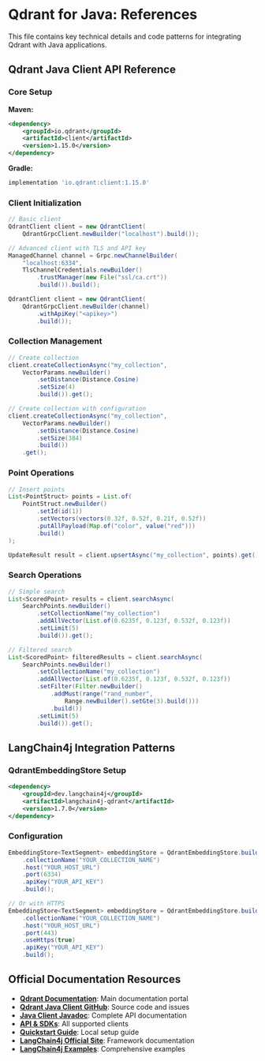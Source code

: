 # Qdrant for Java: References

This file contains key technical details and code patterns for integrating Qdrant with Java applications.

## Qdrant Java Client API Reference

### Core Setup

**Maven:**
```xml
<dependency>
    <groupId>io.qdrant</groupId>
    <artifactId>client</artifactId>
    <version>1.15.0</version>
</dependency>
```

**Gradle:**
```gradle
implementation 'io.qdrant:client:1.15.0'
```

### Client Initialization

```java
// Basic client
QdrantClient client = new QdrantClient(
    QdrantGrpcClient.newBuilder("localhost").build());

// Advanced client with TLS and API key
ManagedChannel channel = Grpc.newChannelBuilder(
    "localhost:6334",
    TlsChannelCredentials.newBuilder()
        .trustManager(new File("ssl/ca.crt"))
        .build()).build();

QdrantClient client = new QdrantClient(
    QdrantGrpcClient.newBuilder(channel)
        .withApiKey("<apikey>")
        .build());
```

### Collection Management

```java
// Create collection
client.createCollectionAsync("my_collection",
    VectorParams.newBuilder()
        .setDistance(Distance.Cosine)
        .setSize(4)
        .build()).get();

// Create collection with configuration
client.createCollectionAsync("my_collection",
    VectorParams.newBuilder()
        .setDistance(Distance.Cosine)
        .setSize(384)
        .build())
    .get();
```

### Point Operations

```java
// Insert points
List<PointStruct> points = List.of(
    PointStruct.newBuilder()
        .setId(id(1))
        .setVectors(vectors(0.32f, 0.52f, 0.21f, 0.52f))
        .putAllPayload(Map.of("color", value("red")))
        .build()
);

UpdateResult result = client.upsertAsync("my_collection", points).get();
```

### Search Operations

```java
// Simple search
List<ScoredPoint> results = client.searchAsync(
    SearchPoints.newBuilder()
        .setCollectionName("my_collection")
        .addAllVector(List.of(0.6235f, 0.123f, 0.532f, 0.123f))
        .setLimit(5)
        .build()).get();

// Filtered search
List<ScoredPoint> filteredResults = client.searchAsync(
    SearchPoints.newBuilder()
        .setCollectionName("my_collection")
        .addAllVector(List.of(0.6235f, 0.123f, 0.532f, 0.123f))
        .setFilter(Filter.newBuilder()
            .addMust(range("rand_number",
                Range.newBuilder().setGte(3).build()))
            .build())
        .setLimit(5)
        .build()).get();
```

## LangChain4j Integration Patterns

### QdrantEmbeddingStore Setup

```xml
<dependency>
    <groupId>dev.langchain4j</groupId>
    <artifactId>langchain4j-qdrant</artifactId>
    <version>1.7.0</version>
</dependency>
```

### Configuration

```java
EmbeddingStore<TextSegment> embeddingStore = QdrantEmbeddingStore.builder()
    .collectionName("YOUR_COLLECTION_NAME")
    .host("YOUR_HOST_URL")
    .port(6334)
    .apiKey("YOUR_API_KEY")
    .build();

// Or with HTTPS
EmbeddingStore<TextSegment> embeddingStore = QdrantEmbeddingStore.builder()
    .collectionName("YOUR_COLLECTION_NAME")
    .host("YOUR_HOST_URL")
    .port(443)
    .useHttps(true)
    .apiKey("YOUR_API_KEY")
    .build();
```

## Official Documentation Resources

- **[Qdrant Documentation](https://qdrant.tech/documentation/)**: Main documentation portal
- **[Qdrant Java Client GitHub](https://github.com/qdrant/java-client)**: Source code and issues
- **[Java Client Javadoc](https://qdrant.github.io/java-client/)**: Complete API documentation
- **[API & SDKs](https://qdrant.tech/documentation/interfaces/)**: All supported clients
- **[Quickstart Guide](https://qdrant.tech/documentation/quickstart/)**: Local setup guide
- **[LangChain4j Official Site](https://langchain4j.dev/)**: Framework documentation
- **[LangChain4j Examples](https://github.com/langchain4j/langchain4j-examples)**: Comprehensive examples

